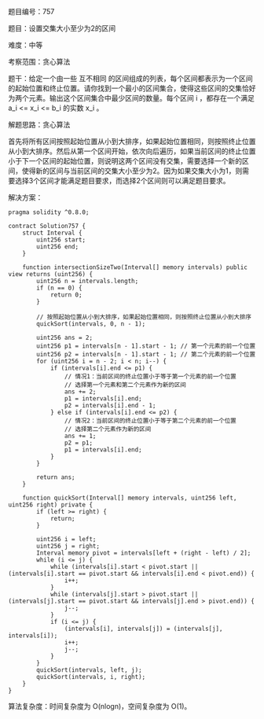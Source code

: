 题目编号：757

题目：设置交集大小至少为2的区间

难度：中等

考察范围：贪心算法

题干：给定一个由一些 互不相同 的区间组成的列表，每个区间都表示为一个区间的起始位置和终止位置。请你找到一个最小的区间集合，使得这些区间的交集恰好为两个元素。输出这个区间集合中最少区间的数量。每个区间 i ，都存在一个满足 a_i <= x_i <= b_i 的实数 x_i 。

解题思路：贪心算法

首先将所有区间按照起始位置从小到大排序，如果起始位置相同，则按照终止位置从小到大排序。然后从第一个区间开始，依次向后遍历，如果当前区间的终止位置小于下一个区间的起始位置，则说明这两个区间没有交集，需要选择一个新的区间，使得新的区间与当前区间的交集大小至少为2。因为如果交集大小为1，则需要选择3个区间才能满足题目要求，而选择2个区间则可以满足题目要求。

解决方案：

```solidity
pragma solidity ^0.8.0;

contract Solution757 {
    struct Interval {
        uint256 start;
        uint256 end;
    }

    function intersectionSizeTwo(Interval[] memory intervals) public view returns (uint256) {
        uint256 n = intervals.length;
        if (n == 0) {
            return 0;
        }

        // 按照起始位置从小到大排序，如果起始位置相同，则按照终止位置从小到大排序
        quickSort(intervals, 0, n - 1);

        uint256 ans = 2;
        uint256 p1 = intervals[n - 1].start - 1; // 第一个元素的前一个位置
        uint256 p2 = intervals[n - 1].start - 1; // 第二个元素的前一个位置
        for (uint256 i = n - 2; i < n; i--) {
            if (intervals[i].end <= p1) {
                // 情况1：当前区间的终止位置小于等于第一个元素的前一个位置
                // 选择第一个元素和第二个元素作为新的区间
                ans += 2;
                p1 = intervals[i].end;
                p2 = intervals[i].end - 1;
            } else if (intervals[i].end <= p2) {
                // 情况2：当前区间的终止位置小于等于第二个元素的前一个位置
                // 选择第二个元素作为新的区间
                ans += 1;
                p2 = p1;
                p1 = intervals[i].end;
            }
        }

        return ans;
    }

    function quickSort(Interval[] memory intervals, uint256 left, uint256 right) private {
        if (left >= right) {
            return;
        }

        uint256 i = left;
        uint256 j = right;
        Interval memory pivot = intervals[left + (right - left) / 2];
        while (i <= j) {
            while (intervals[i].start < pivot.start || (intervals[i].start == pivot.start && intervals[i].end < pivot.end)) {
                i++;
            }
            while (intervals[j].start > pivot.start || (intervals[j].start == pivot.start && intervals[j].end > pivot.end)) {
                j--;
            }
            if (i <= j) {
                (intervals[i], intervals[j]) = (intervals[j], intervals[i]);
                i++;
                j--;
            }
        }
        quickSort(intervals, left, j);
        quickSort(intervals, i, right);
    }
}
```

算法复杂度：时间复杂度为 O(nlogn)，空间复杂度为 O(1)。